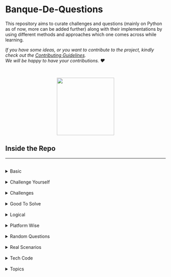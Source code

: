 # Banque-De-Questions

This repository aims to curate challenges and questions (mainly on Python as of now, more can be added further) along with their implementations by using different methods and approaches which one comes across while learning.

_If you have some ideas, or you want to contribute to the project, kindly check out the [Contributing Guidelines](./CONTRIBUTING.md)._
<br> _We will be happy to have your contributions. :heart:_

<br>

<p align=center>
  <img src="https://www.kindpng.com/picc/m/260-2606177_clipboard-clipart-restaurant-writing-a-note-clipart-hd.png" height=180 widht=180>
</p>

## Inside the Repo
-----------------
<br>

<details>
<summary>Basic</summary>
<br>
will add..
</details>

<br>

<details>
<summary>Challenge Yourself</summary>
<br>
will add..
</details>

<br>

<details>
<summary>Challenges</summary>
<br>
will add..
</details>

<br>

<details>
<summary>Good To Solve</summary>
<br>
will add..
</details>

<br>

<details>
<summary>Logical</summary>
<br>
will add..
</details>

<br>

<details>
<summary>Platform Wise</summary>
<br>
will add..
</details>

<br>

<details>
<summary>Random Questions</summary>
<br>
will add..
</details>

<br>

<details>
<summary>Real Scenarios</summary>
<br>
will add..
</details>

<br>

<details>
<summary>Tech Code</summary>
<br>
will add..
</details>

<br>

<details>
<summary>Topics</summary>
<br>
will add..
</details>


<!--
| S.No | Topics                    |
|------|---------------------------|
| 1    | Basic                     |
| 2    | Challenge Yourself        |
| 3    | Challenges                |
| 4    | Good To Solve             |
| 5    | Logical                   |
| 6    | Platform-Wise             |
| 7    | Random Questions          |
| 8    | Real Scenarios            |
| 9    | Tech Code                 |
| 10   | Topics                    |
| 11   |                           |
| 12   |                           |
| 13   |                           |
| 14   |                           |
| 15   |                           |
-->
